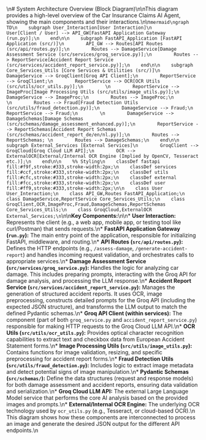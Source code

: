 \n# System Architecture Overview (Block Diagram)\n\nThis diagram provides a high-level overview of the Car Insurance Claims AI Agent, showing the main components and their interactions.\n\n```mermaid\ngraph TD\n    subgraph User_Interaction[User Interaction]\n        User[Client / User] --> API_GW[FastAPI Application Gateway (run.py)];\n    end\n\n    subgraph FastAPI_Application [FastAPI Application (src/)]\n        API_GW --> Routes[API Routes (src/api/routes.py)];\n        Routes --> DamageService[Damage Assessment Service (src/services/groq_service.py)];\n        Routes --> ReportService[Accident Report Service (src/services/accident_report_service.py)];\n    end\n\n    subgraph Core_Services_Utils [Core Services & Utilities (src/)]\n        DamageService --> GroqClient[Groq API Client];\n        ReportService --> GroqClient;\n        ReportService --> OCR[OCR Utils (src/utils/ocr_utils.py)];\n        \n        ReportService --> ImageProc[Image Processing Utils (src/utils/image_utils.py)];\n        DamageService --> ImageProc;\n        Routes --> ImageProc;\n        \n        Routes --> Fraud[Fraud Detection Utils (src/utils/fraud_detection.py)];\n        DamageService --> Fraud;\n        ReportService --> Fraud;\n        \n        DamageService --> DamageSchemas[Damage Schemas (src/schemas/damage_assessment_enhanced.py)];\n        ReportService --> ReportSchemas[Accident Report Schemas (src/schemas/accident_report_de/en/nl.py)];\n        Routes --> ReportSchemas; \n        Routes --> DamageSchemas;\n    end\n\n    subgraph External_Services [External Services]\n        GroqClient --> GroqCloud[Groq Cloud LLM API];\n        OCR --> ExternalOCR[External/Internal OCR Engine (Implied by OpenCV, Tesseract etc.)];\n    end\n\n    %% Styling\n    classDef fastapi fill:#f9f,stroke:#333,stroke-width:2px;\n    classDef services fill:#ccf,stroke:#333,stroke-width:2px;\n    classDef utils fill:#cfc,stroke:#333,stroke-width:2px;\n    classDef external fill:#fcc,stroke:#333,stroke-width:2px;\n    classDef user fill:#ff9,stroke:#333,stroke-width:2px;\n\n    class User User_Interaction;\n    class API_GW,Routes FastAPI_Application;\n    class DamageService,ReportService Core_Services_Utils;\n    class GroqClient,OCR,ImageProc,Fraud,DamageSchemas,ReportSchemas Core_Services_Utils;\n    class GroqCloud,ExternalOCR External_Services;\n```\n\n**Key Components:**\n\n*   **User Interaction:** Represents the client (e.g., a web app, mobile app, or testing tool like curl/Postman) that sends requests.\n*   **FastAPI Application Gateway (`run.py`):** The main entry point of the application, responsible for initializing FastAPI, middleware, and routing.\n*   **API Routes (`src/api/routes.py`):** Defines the HTTP endpoints (e.g., `/assess-damage`, `/generate-accident-report`) and handles incoming request validation, and orchestrates calls to appropriate services.\n*   **Damage Assessment Service (`src/services/groq_service.py`):** Handles the logic for analyzing car damage. This includes preparing prompts, interacting with the Groq API for damage analysis, and processing the LLM response.\n*   **Accident Report Service (`src/services/accident_report_service.py`):** Manages the generation of structured accident reports. It uses OCR, image preprocessing, constructs detailed prompts for the Groq API (including the expected JSON structure), and transforms the LLM output to match the defined Pydantic schemas.\n*   **Groq API Client (within services):** The component (part of both `groq_service.py` and `accident_report_service.py`) responsible for making HTTP requests to the Groq Cloud LLM API.\n*   **OCR Utils (`src/utils/ocr_utils.py`):** Provides optical character recognition capabilities to extract text and checkbox data from European Accident Statement forms.\n*   **Image Processing Utils (`src/utils/image_utils.py`):** Contains functions for image validation, resizing, and specific preprocessing for accident report forms.\n*   **Fraud Detection Utils (`src/utils/fraud_detection.py`):** Includes logic to extract image metadata and detect potential signs of image manipulation.\n*   **Pydantic Schemas (`src/schemas/`):** Define the data structures (request and response models) for both damage assessment and accident reports, ensuring data validation and serialization.\n*   **Groq Cloud LLM API:** The external Large Language Model service that performs the core AI analysis based on the provided images and prompts.\n*   **External/Internal OCR Engine:** The underlying OCR technology used by `ocr_utils.py` (e.g., Tesseract, or cloud-based OCR).\n
This diagram shows how these components are interconnected to process an image and generate the desired JSON output for the different API endpoints.\n 
